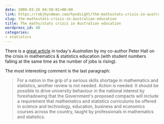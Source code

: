 ```yaml
---
date: 2008-03-26 04:50:01+00:00
link: https://robjhyndman.com/hyndsight/the-mathsstats-crisis-in-australian-education/
slug: the-mathsstats-crisis-in-australian-education
title: The maths/stats crisis in Australian education
wordpress_id: 48
categories:
- statistics
---
```


There is a [great article](http://www.theaustralian.com.au/higher-education/opinion/time-is-counting-against-us/story-e6frgclo-1111115884598) in today's _Australian_ by my co-author Peter Hall on the crisis in mathematics & statistics education (with student numbers falling at the same time as the number of jobs is rising).

The most interesting comment is the last paragraph:


>For a nation in the grip of a serious skills shortage in mathematics and statistics, another review is not needed. Action is needed. It should be possible to drive university behaviour in the national interest by foreshadowing that the Government's proposed compacts will include a requirement that mathematics and statistics curriculums be offered in science and technology, education, business and economics courses across the country, taught by professionals in mathematics and statistics.
